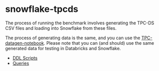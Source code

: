 # snowflake-tpcds

The process of running the benchmark involves generating the TPC-DS CSV files and loading into Snowflake from these files.

The process of generating data is the same, and you can use the [TPC-datagen-notebook](../databricks/TPC-datagen-notebook.dbc). Please note that you can (and should) use the same generated data for testing in Databricks and Snowflake.

* [DDL Scripts](./DDL)
* [Queries](./Queries)

